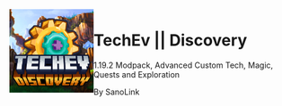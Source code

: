 <img src="packmenu/resources/assets/packmenu/textures/gui/logo.512x512.png" align="left" width="150px" alt="TechEv || Discovery Logo" />

# TechEv || Discovery

1.19.2 Modpack, Advanced Custom Tech, Magic, Quests and Exploration

By SanoLink
